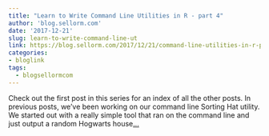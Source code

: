```yaml
---
title: "Learn to Write Command Line Utilities in R - part 4"
author: 'blog.sellorm.com'
date: '2017-12-21'
slug: learn-to-write-command-line-ut
link: https://blog.sellorm.com/2017/12/21/command-line-utilities-in-r-pt-4/
categories:
- bloglink
tags:
  - blogsellormcom
---
```


Check out the first post in this series for an index of all the other posts. In previous posts, we’ve been working on our command line Sorting Hat utility. We started out with a really simple tool that ran on the command line and just output a random Hogwarts house[... <i class="fas fa-external-link-alt"></i>](https://blog.sellorm.com/2017/12/21/command-line-utilities-in-r-pt-4/)

